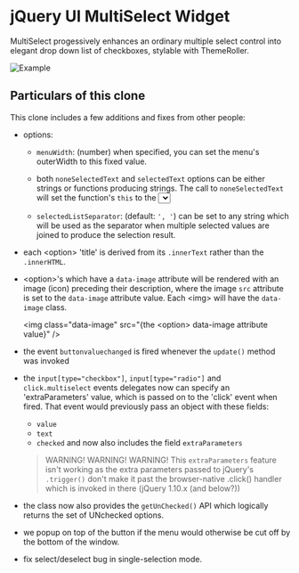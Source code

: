 # jQuery UI MultiSelect Widget

MultiSelect progessively enhances an ordinary multiple select control into elegant drop down list of checkboxes, stylable with ThemeRoller.  

![Example](http://www.erichynds.com/examples/jquery-multiselect/screenshot-widget.gif)

## Particulars of this clone

This clone includes a few additions and fixes from other people:

- options: 

  + `menuWidth`: (number) when specified, you can set the menu's outerWidth to this fixed value. 

  + both `noneSelectedText` and `selectedText` options can be either strings or functions producing strings.
    The call to `noneSelectedText` will set the function's `this` to the <select> element.
    The call to `selectedText` will do likewise and pass these parameters as function arguments: numChecked, numTotal, checkedItems

  + `selectedListSeparator`: (default: `', '`) can be set to any string which will be used as the separator when multiple selected values are joined to produce the selection result.

- each &lt;option> 'title' is derived from its `.innerText` rather than the `.innerHTML`.

- &lt;option>'s which have a `data-image` attribute will be rendered with an image (icon) preceding their description, where the image `src` attribute is set to the `data-image` attribute value. Each &lt;img> will have the `data-image` class.

    &lt;img class="data-image" src="{the &lt;option> data-image attribute value}" />

- the event `buttonvaluechanged` is fired whenever the `update()` method was invoked

- the `input[type="checkbox"]`, `input[type="radio"]` and `click.multiselect` events delegates now can specify an 'extraParameters' value, which is passed on to the 'click' event when fired.
  That event would previously pass an object with these fields:
  + `value`
  + `text`
  + `checked`
  and now also includes the field `extraParameters`

  > WARNING! WARNING! WARNING!
  > This `extraParameters` feature isn't working as the extra parameters passed to jQuery's `.trigger()` don't make it past the browser-native .click() handler which is invoked in there (jQuery 1.10.x (and below?))

- the class now also provides the `getUnChecked()` API which logically returns the set of UNchecked options.

- we popup on top of the button if the menu would otherwise be cut off by the bottom of the window.

- fix select/deselect bug in single-selection mode.
